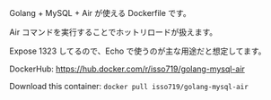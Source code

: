 Golang + MySQL + Air が使える Dockerfile です。

Air コマンドを実行することでホットリロードが扱えます。

Expose 1323 してるので、Echo で使うのが主な用途だと想定してます。

DockerHub:
https://hub.docker.com/r/isso719/golang-mysql-air

Download this container:
`docker pull isso719/golang-mysql-air`